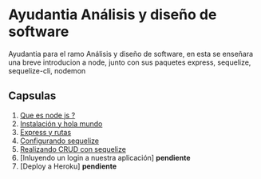 # Ayudantia Análisis y diseño de software

Ayudantia para el ramo Análisis y diseño de software, en esta se enseñara una breve introducion a node, junto con sus paquetes express, sequelize, sequelize-cli, nodemon

## Capsulas

1. [Que es node js ? ](https://youtu.be/qJVSf0hdot0)
2. [Instalación y hola mundo](https://youtu.be/14NCvlLpHD8)
3. [Express y rutas](https://youtu.be/CrVGM1UZM5g)
4. [Configurando sequelize](https://youtu.be/CrVGM1UZM5g)
5. [Realizando CRUD con sequelize](https://www.youtube.com/watch?v=D6c-fEydTZI&feature=youtu.be)
6. [Inluyendo un login a nuestra aplicación] **pendiente**
7. [Deploy a Heroku] **pendiente**
